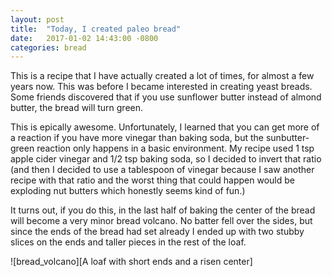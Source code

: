 ```yaml
---
layout: post
title:  "Today, I created paleo bread"
date:   2017-01-02 14:43:00 -0800
categories: bread
---
```


This is a recipe that I have actually created a lot of times, for almost a few years now. This was before I became interested in creating yeast breads. Some friends discovered that if you use sunflower butter instead of almond butter, the bread will turn green. 

This is epically awesome. Unfortunately, I learned that you can get more of a reaction if you have more vinegar than baking soda, but the sunbutter-green reaction only happens in a basic environment. My recipe used 1 tsp apple cider vinegar and 1/2 tsp baking soda, so I decided to invert that ratio (and then I decided to use a tablespoon of vinegar because I saw another recipe with that ratio and the worst thing that could happen would be exploding nut butters which honestly seems kind of fun.) 

It turns out, if you do this, in the last half of baking the center of the bread will become a very minor bread volcano. No batter fell over the sides, but since the ends of the bread had set already I ended up with two stubby slices on the ends and taller pieces in the rest of the loaf. 

![bread_volcano][A loaf with short ends and a risen center]


[king_arthur_flour]: https://www.kingarthurflour.com/recipes
[hearth_bread]: http://www.kingarthurflour.com/recipes/hearth-bread-recipe
[pumpkin_bread]: http://www.kingarthurflour.com/recipes/pumpkin-yeast-bread-recipe
[english_muffin_bread]: http://www.kingarthurflour.com/recipes/english-muffin-toasting-bread-recipe
